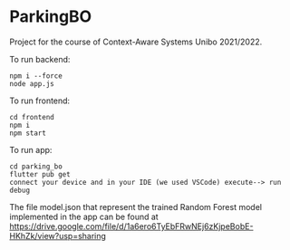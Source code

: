 # ParkingBO
Project for the course of Context-Aware Systems Unibo 2021/2022.

To run backend:
```cd backend
npm i --force 
node app.js
```



To run frontend:
```
cd frontend
npm i 
npm start
```

To run app:
```
cd parking_bo
flutter pub get 
connect your device and in your IDE (we used VSCode) execute--> run debug
```

The file model.json that represent the trained Random Forest model implemented in the app 
can be found at https://drive.google.com/file/d/1a6ero6TyEbFRwNEj6zKjpeBobE-HKhZk/view?usp=sharing


